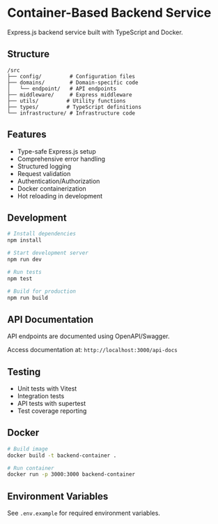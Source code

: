 # Container-Based Backend Service

Express.js backend service built with TypeScript and Docker.

## Structure

```
/src
├── config/         # Configuration files
├── domains/        # Domain-specific code
│   └── endpoint/   # API endpoints
├── middleware/     # Express middleware
├── utils/         # Utility functions
├── types/         # TypeScript definitions
└── infrastructure/ # Infrastructure code
```

## Features

- Type-safe Express.js setup
- Comprehensive error handling
- Structured logging
- Request validation
- Authentication/Authorization
- Docker containerization
- Hot reloading in development

## Development

```bash
# Install dependencies
npm install

# Start development server
npm run dev

# Run tests
npm test

# Build for production
npm run build
```

## API Documentation

API endpoints are documented using OpenAPI/Swagger.

Access documentation at: `http://localhost:3000/api-docs`

## Testing

- Unit tests with Vitest
- Integration tests
- API tests with supertest
- Test coverage reporting

## Docker

```bash
# Build image
docker build -t backend-container .

# Run container
docker run -p 3000:3000 backend-container
```

## Environment Variables

See `.env.example` for required environment variables.

